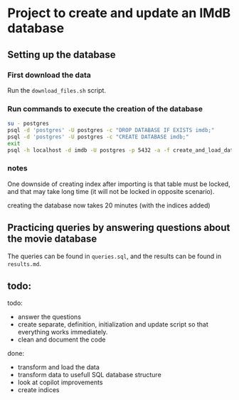 # Project to create and update an IMdB database


## Setting up the database

### First download the data

Run the `download_files.sh` script.

### Run commands to execute the creation of the database

```bash
su - postgres
psql -d 'postgres' -U postgres -c "DROP DATABASE IF EXISTS imdb;"
psql -d 'postgres' -U postgres -c "CREATE DATABASE imdb;"
exit
psql -h localhost -d imdb -U postgres -p 5432 -a -f create_and_load_data.sql
```

### notes

One downside of creating index after importing is that table must be locked, and that may take long time (it will not be locked in opposite scenario).

creating the database now takes 20 minutes (with the indices added)

## Practicing queries by answering questions about the movie database

The queries can be found in `queries.sql`, and the results can be found in `results.md`.

## todo:

todo:
- answer the questions
- create separate, definition, initialization and update script so that everything works immediately.
- clean and document the code

done:

- transform and load the data
- transform data to usefull SQL database structure
- look at copilot improvements
- create indices
